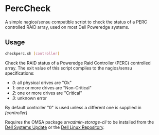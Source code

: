 # PercCheck

A simple nagios/sensu compatible script to check the status of a PERC
controlled RAID array, used on most Dell Poweredge systems.

## Usage

```bash
checkperc.sh [controller]
```

Check the RAID status of a Poweredge Raid Controller (PERC) controlled array.
The exit value of this script complies to the nagios/sensu specifications: 

* *0*: all physical drives are "Ok" 
* *1*: one or more drives are "Non-Critical"
* *2*: one or more drives are "Critical"
* *3*: unknown error

By default controller "0" is used unless a different one is supplied in
_[controller]_

Requires the OMSA package *srvadmin-storage-cli* to be installed from the
[Dell Systems Update][dsu_repo] or the [Dell Linux Repository][dlr_repo].

[dsu_repo]: https://linux.dell.com/repo/hardware/dsu/
[dlr_repo]: http://linux.dell.com/repo/hardware/


